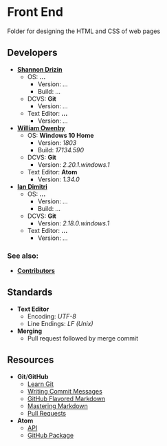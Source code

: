 # Front End

Folder for designing the HTML and CSS of web pages

## Developers

* [**Shannon Drizin**](https://github.com/shannondrizin )
  * OS: **...**
    * Version: *...*
    * Build: *...*
  * DCVS: **Git**
    * Version: *...*
  * Text Editor: **...**
    * Version: *...*
* [**William Owenby**](https://github.com/william-c-owenby)
  * OS: **Windows 10 Home**
    * Version: *1803*
    * Build: *17134.590*
  * DCVS: **Git**
    * Version: *2.20.1.windows.1*
  * Text Editor: **Atom**
    * Version: *1.34.0*
* [**Ian Dimitri**](https://github.com/imd15)
  * OS: **...**
    * Version: *...*
    * Build: *...*
  * DCVS: **Git**
    * Version: *2.18.0.windows.1*
  * Text Editor: **...**
    * Version: *...*

### See also:

* [**Contributors**](https://github.com/LeaseLord/LeaseLordWeb/graphs/contributors)

## Standards
* **Text Editor**
  * Encoding: *UTF-8*
  * Line Endings: *LF (Unix)*
* **Merging**
  * Pull request followed by merge commit

## Resources

* **Git**/**GitHub**
  * [Learn Git](http://try.github.io/)
  * [Writing Commit Messages](https://chris.beams.io/posts/git-commit/#seven-rules)
  * [GitHub Flavored Markdown](https://github.github.com/gfm/)
  * [Mastering Markdown](https://guides.github.com/features/mastering-markdown/)
  * [Pull Requests](https://help.github.com/en/articles/about-pull-requests)
* **Atom**
  * [API](https://atom.io/docs/api/v1.34.0/AtomEnvironment)
  * [GitHub Package](https://flight-manual.atom.io/using-atom/sections/github-package/)
